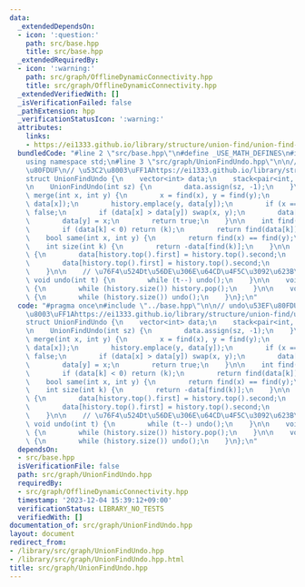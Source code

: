 ```yaml
---
data:
  _extendedDependsOn:
  - icon: ':question:'
    path: src/base.hpp
    title: src/base.hpp
  _extendedRequiredBy:
  - icon: ':warning:'
    path: src/graph/OfflineDynamicConnectivity.hpp
    title: src/graph/OfflineDynamicConnectivity.hpp
  _extendedVerifiedWith: []
  _isVerificationFailed: false
  _pathExtension: hpp
  _verificationStatusIcon: ':warning:'
  attributes:
    links:
    - https://ei1333.github.io/library/structure/union-find/union-find-undo.cpp
  bundledCode: "#line 2 \"src/base.hpp\"\n#define _USE_MATH_DEFINES\n#include <bits/stdc++.h>\n\
    using namespace std;\n#line 3 \"src/graph/UnionFindUndo.hpp\"\n\n// undo\u53EF\
    \u80FDUF\n// \u53C2\u8003\uFF1Ahttps://ei1333.github.io/library/structure/union-find/union-find-undo.cpp\n\
    struct UnionFindUndo {\n    vector<int> data;\n    stack<pair<int, int>> history;\n\
    \n    UnionFindUndo(int sz) {\n        data.assign(sz, -1);\n    }\n\n    bool\
    \ merge(int x, int y) {\n        x = find(x), y = find(y);\n        history.emplace(x,\
    \ data[x]);\n        history.emplace(y, data[y]);\n        if (x == y) return\
    \ false;\n        if (data[x] > data[y]) swap(x, y);\n        data[x] += data[y];\n\
    \        data[y] = x;\n        return true;\n    }\n\n    int find(int k) {\n\
    \        if (data[k] < 0) return (k);\n        return find(data[k]);\n    }\n\n\
    \    bool same(int x, int y) {\n        return find(x) == find(y);\n    }\n\n\
    \    int size(int k) {\n        return -data[find(k)];\n    }\n\n    void undo()\
    \ {\n        data[history.top().first] = history.top().second;\n        history.pop();\n\
    \        data[history.top().first] = history.top().second;\n        history.pop();\n\
    \    }\n\n    // \u76F4\u524Dt\u56DE\u306E\u64CD\u4F5C\u3092\u623B\u3059\n   \
    \ void undo(int t) {\n        while (t--) undo();\n    }\n\n    void snapshot()\
    \ {\n        while (history.size()) history.pop();\n    }\n\n    void rollback()\
    \ {\n        while (history.size()) undo();\n    }\n};\n"
  code: "#pragma once\n#include \"../base.hpp\"\n\n// undo\u53EF\u80FDUF\n// \u53C2\
    \u8003\uFF1Ahttps://ei1333.github.io/library/structure/union-find/union-find-undo.cpp\n\
    struct UnionFindUndo {\n    vector<int> data;\n    stack<pair<int, int>> history;\n\
    \n    UnionFindUndo(int sz) {\n        data.assign(sz, -1);\n    }\n\n    bool\
    \ merge(int x, int y) {\n        x = find(x), y = find(y);\n        history.emplace(x,\
    \ data[x]);\n        history.emplace(y, data[y]);\n        if (x == y) return\
    \ false;\n        if (data[x] > data[y]) swap(x, y);\n        data[x] += data[y];\n\
    \        data[y] = x;\n        return true;\n    }\n\n    int find(int k) {\n\
    \        if (data[k] < 0) return (k);\n        return find(data[k]);\n    }\n\n\
    \    bool same(int x, int y) {\n        return find(x) == find(y);\n    }\n\n\
    \    int size(int k) {\n        return -data[find(k)];\n    }\n\n    void undo()\
    \ {\n        data[history.top().first] = history.top().second;\n        history.pop();\n\
    \        data[history.top().first] = history.top().second;\n        history.pop();\n\
    \    }\n\n    // \u76F4\u524Dt\u56DE\u306E\u64CD\u4F5C\u3092\u623B\u3059\n   \
    \ void undo(int t) {\n        while (t--) undo();\n    }\n\n    void snapshot()\
    \ {\n        while (history.size()) history.pop();\n    }\n\n    void rollback()\
    \ {\n        while (history.size()) undo();\n    }\n};\n"
  dependsOn:
  - src/base.hpp
  isVerificationFile: false
  path: src/graph/UnionFindUndo.hpp
  requiredBy:
  - src/graph/OfflineDynamicConnectivity.hpp
  timestamp: '2023-12-04 15:39:12+09:00'
  verificationStatus: LIBRARY_NO_TESTS
  verifiedWith: []
documentation_of: src/graph/UnionFindUndo.hpp
layout: document
redirect_from:
- /library/src/graph/UnionFindUndo.hpp
- /library/src/graph/UnionFindUndo.hpp.html
title: src/graph/UnionFindUndo.hpp
---
```

